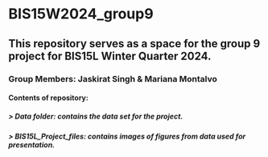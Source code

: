 # BIS15W2024_group9

## This repository serves as a space for the group 9 project for BIS15L Winter Quarter 2024.

### Group Members: Jaskirat Singh & Mariana Montalvo 

#### Contents of repository: 

##### > Data folder: contains the data set for the project.
##### > BIS15L_Project_files: contains images of figures from data used for presentation. 
